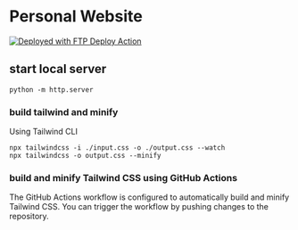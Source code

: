 # Personal Website

[<img alt="Deployed with FTP Deploy Action" src="https://img.shields.io/badge/Deployed With-FTP DEPLOY ACTION-%3CCOLOR%3E?style=for-the-badge&color=2b9348">](https://github.com/SamKirkland/FTP-Deploy-Action)

## start local server

    python -m http.server

### build tailwind and minify
Using Tailwind CLI

    npx tailwindcss -i ./input.css -o ./output.css --watch
    npx tailwindcss -o output.css --minify

### build and minify Tailwind CSS using GitHub Actions
The GitHub Actions workflow is configured to automatically build and minify Tailwind CSS. You can trigger the workflow by pushing changes to the repository.

